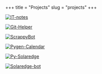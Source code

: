 +++
title = "Projects"
slug = "projects"
+++

[![IT-notes](../../images/itnotes.png)](https://fatualux.github.io/it-notes/)

[![Git-Helper](../../images/githelper.png)](https://github.com/fatualux/git_helper/)

[![ScrappyBot](../../images/scrappybot.png)](https://gitlab.com/fatualux/scrappybot)

[![Pygen-Calendar](../../images/pygen-cal.png)](https://gitlab.com/fatualux/pygen-calendar)

[![Py-Solaredge](../../images/py-solaredge.png)](https://github.com/fatualux/py-solaredge)

[![Solaredge-bot](../../images/solaredge-bot.png)](https://github.com/fatualux/solaredge-bot)
